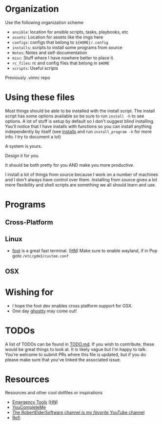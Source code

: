 Organization
====
Use the following organization scheme
- `ansible`: location for ansible scripts, tasks, playbooks, etc
- `assets`: Location for assets like the imgs here
- `configs`: configs that belong to `${HOME}/.config`
- `installs`: scripts to install some programs from source
- `Notes`: Notes and self-documentation
- `misc`: Stuff where I have nowhere better to place it.
- `rc_files`: rc and config files that belong in `$HOME`
- `scripts`: Useful scripts

Previously .vimrc repo

# Using these files
Most things should be able to be installed with the install script. 
The install script has some options available so be sure to run `install -h` to
see options.
A lot of stuff is setup by default so I don't suggest blind installing.
You'll notice that I have installs with functions so you can install anything
independently by itself (see [installs](installs) and run `install_program -h`
for more info. I try to document a lot)

A system is yours.

Design it for you.

It should be both pretty for you AND make you more productive.

I install a lot of things from source because I work on a number of machines and
I don't always have control over them.
Installing from source gives a lot more flexibility and shell scripts are
something we all should learn and use.

# Programs
## Cross-Platform 

## Linux
- [foot](https://codeberg.org/dnkl/foot/) is a great fast terminal. ([HN](https://news.ycombinator.com/item?id=37622997))
Make sure to enable wayland, if in Pop goto `/etc/gdm3/custom.conf`

## OSX

# Wishing for
- I hope the foot dev enables cross platform support for OSX.
- One day [ghostty](https://mitchellh.com/ghostty) may come out!

# TODOs
A list of TODOs can be found in [TODO.md](TODO.md).
If you wish to contribute, these would be great things to look at.
It is likely vague but I'm happy to talk.
You're welcome to submit PRs where this file is updated, but if you do please
make sure that you've linked the associated issue.

# Resources
Resources and other cool dotfiles or inspirations
- [Emergency Tools](https://www.brendangregg.com/blog/2024-03-24/linux-crisis-tools.html) ([HN](https://news.ycombinator.com/item?id=39804214))
- [YouCompleteMe](https://github.com/ycm-core/YouCompleteMe)
- [The RobertElderSoftware channel is my *favorite* YouTube channel](https://www.youtube.com/@RobertElderSoftware)
- [Rofi](https://github.com/davatorium/rofi/)
